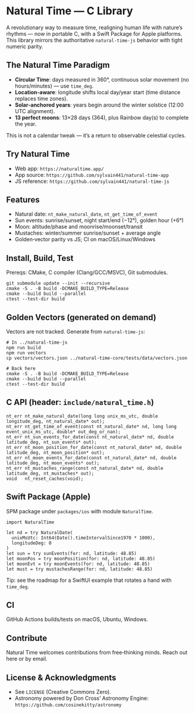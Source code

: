 # Natural Time — C Library

A revolutionary way to measure time, realigning human life with nature’s rhythms — now in portable C, with a Swift Package for Apple platforms. This library mirrors the authoritative `natural-time-js` behavior with tight numeric parity.

## The Natural Time Paradigm

- **Circular Time**: days measured in 360°, continuous solar movement (no hours/minutes) — use `time_deg`.
- **Location-aware**: longitude shifts local day/year start (time distance replaces time zones).
- **Solar‑anchored years**: years begin around the winter solstice (12:00 UTC alignment).
- **13 perfect moons**: 13×28 days (364), plus Rainbow day(s) to complete the year.

This is not a calendar tweak — it’s a return to observable celestial cycles.

## Try Natural Time

- Web app: `https://naturaltime.app/`
- App source: `https://github.com/sylvain441/natural-time-app`
- JS reference: `https://github.com/sylvain441/natural-time-js`

## Features

- Natural date: `nt_make_natural_date`, `nt_get_time_of_event`
- Sun events: sunrise/sunset, night start/end (−12°), golden hour (+6°)
- Moon: altitude/phase and moonrise/moonset/transit
- Mustaches: winter/summer sunrise/sunset + average angle
- Golden‑vector parity vs JS; CI on macOS/Linux/Windows

## Install, Build, Test

Prereqs: CMake, C compiler (Clang/GCC/MSVC), Git submodules.

```
git submodule update --init --recursive
cmake -S . -B build -DCMAKE_BUILD_TYPE=Release
cmake --build build --parallel
ctest --test-dir build
```

## Golden Vectors (generated on demand)

Vectors are not tracked. Generate from `natural-time-js`:

```
# In ../natural-time-js
npm run build
npm run vectors
cp vectors/vectors.json ../natural-time-core/tests/data/vectors.json

# Back here
cmake -S . -B build -DCMAKE_BUILD_TYPE=Release
cmake --build build --parallel
ctest --test-dir build
```

## C API (header: `include/natural_time.h`)

```
nt_err nt_make_natural_date(long long unix_ms_utc, double longitude_deg, nt_natural_date* out);
nt_err nt_get_time_of_event(const nt_natural_date* nd, long long event_unix_ms_utc, double* out_deg_or_nan);
nt_err nt_sun_events_for_date(const nt_natural_date* nd, double latitude_deg, nt_sun_events* out);
nt_err nt_moon_position_for_date(const nt_natural_date* nd, double latitude_deg, nt_moon_position* out);
nt_err nt_moon_events_for_date(const nt_natural_date* nd, double latitude_deg, nt_moon_events* out);
nt_err nt_mustaches_range(const nt_natural_date* nd, double latitude_deg, nt_mustaches* out);
void   nt_reset_caches(void);
```

## Swift Package (Apple)

SPM package under `packages/ios` with module `NaturalTime`.

```
import NaturalTime

let nd = try NaturalDate(
  unixMsUtc: Int64(Date().timeIntervalSince1970 * 1000),
  longitudeDeg: 0
)
let sun = try sunEvents(for: nd, latitude: 48.85)
let moonPos = try moonPosition(for: nd, latitude: 48.85)
let moonEvt = try moonEvents(for: nd, latitude: 48.85)
let must = try mustachesRange(for: nd, latitude: 48.85)
```

Tip: see the roadmap for a SwiftUI example that rotates a hand with `time_deg`.

## CI

GitHub Actions builds/tests on macOS, Ubuntu, Windows.

## Contribute

Natural Time welcomes contributions from free‑thinking minds. Reach out here or by email.

## License & Acknowledgments

- See `LICENSE` (Creative Commons Zero).
- Astronomy powered by Don Cross’ Astronomy Engine: `https://github.com/cosinekitty/astronomy`


